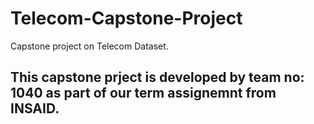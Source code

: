 # Telecom-Capstone-Project
Capstone project on Telecom Dataset. 

## This capstone prject is developed by team no: 1040 as part of our term assignemnt from INSAID.
